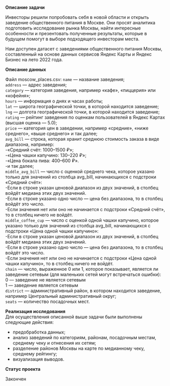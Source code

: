 **Описание задачи**

Инвесторы решили попробовать себя в новой области и открыть заведение общественного питания в Москве. 
Они просят аналитика подготовить исследование рынка Москвы, найти интересные особенности и презентовать полученные результаты, которые в будущем помогут в выборе подходящего инвесторам места.

Нам доступен датасет с заведениями общественного питания Москвы, составленный на основе данных сервисов Яндекс Карты и Яндекс Бизнес на лето 2022 года.

**Описание данных**

Файл moscow_places.csv:
`name` — название заведения;      
`address` — адрес заведения;      
`category` — категория заведения, например «кафе», «пиццерия» или «кофейня»;       
`hours` — информация о днях и часах работы;      
`lat` — широта географической точки, в которой находится заведение;      
`lng` — долгота географической точки, в которой находится заведение;      
`rating` — рейтинг заведения по оценкам пользователей в Яндекс Картах (высшая оценка — 5.0);       
`price` — категория цен в заведении, например «средние», «ниже среднего», «выше среднего» и так далее;      
`avg_bill` — строка, которая хранит среднюю стоимость заказа в виде диапазона, например:       
-«Средний счёт: 1000–1500 ₽»;       
-«Цена чашки капучино: 130–220 ₽»;      
-«Цена бокала пива: 400–600 ₽».       
-и так далее;       
`middle_avg_bill` — число с оценкой среднего чека, которое указано только для значений из столбца avg_bill, начинающихся с подстроки «Средний счёт»:       
-Если в строке указан ценовой диапазон из двух значений, в столбец войдёт медиана этих двух значений.       
-Если в строке указано одно число — цена без диапазона, то в столбец войдёт это число.       
-Если значения нет или оно не начинается с подстроки «Средний счёт», то в столбец ничего не войдёт.       
`middle_coffee_cup` — число с оценкой одной чашки капучино, которое указано только для значений из столбца avg_bill, начинающихся с подстроки «Цена одной чашки капучино»:      
-Если в строке указан ценовой диапазон из двух значений, в столбец войдёт медиана этих двух значений.      
-Если в строке указано одно число — цена без диапазона, то в столбец войдёт это число.        
-Если значения нет или оно не начинается с подстроки «Цена одной чашки капучино», то в столбец ничего не войдёт.       
`chain` — число, выраженное 0 или 1, которое показывает, является ли заведение сетевым (для маленьких сетей могут встречаться ошибки):        
0 — заведение не является сетевым      
1 — заведение является сетевым        
`district` — административный район, в котором находится заведение, например Центральный административный округ;       
`seats` — количество посадочных мест.     

**Реализация исследования**      
Для осуществления описанной выше задачи были выполнены следующие действия:
- предобработка данных;
- анализ заведений по категориям, районам, посадочным местам, среднему чеку и отнесения их сетям;
- разделение районов Москвы на карте по медианному чеку, среднему рейтингу;
- визуализация выводов.

**Статус проекта**   

Закончен
